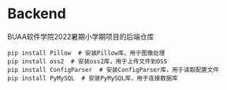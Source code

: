 # Backend
BUAA软件学院2022暑期小学期项目的后端仓库
```
pip install Pillow  # 安装Pillow库，用于图像处理
pip install oss2  # 安装oss2库，用于上传文件到OSS
pip install ConfigParser  # 安装ConfigParser库，用于读取配置文件
pip install PyMySQL  # 安装PyMySQL库，用于连接数据库
```